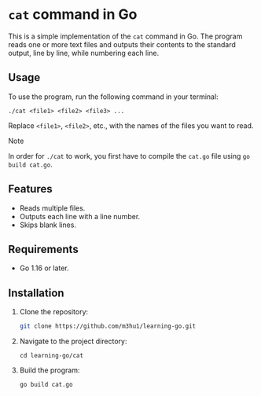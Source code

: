 # `cat` command in Go

This is a simple implementation of the `cat` command in Go. The program reads one or more text files and outputs their contents to the standard output, line by line, while numbering each line.

## Usage

To use the program, run the following command in your terminal:

```
./cat <file1> <file2> <file3> ...
```

Replace `<file1>`, `<file2>`, etc., with the names of the files you want to read.
> [!NOTE]
> In order for `./cat` to work, you first have to compile the `cat.go` file using `go build cat.go`.

## Features

- Reads multiple files.
- Outputs each line with a line number.
- Skips blank lines.

## Requirements

- Go 1.16 or later.

## Installation

1. Clone the repository:
   ```sh
   git clone https://github.com/m3hu1/learning-go.git
   ```
2. Navigate to the project directory:
   ```
   cd learning-go/cat
   ```
3. Build the program:
   ```sh
   go build cat.go
   ```
